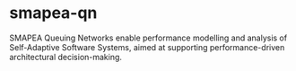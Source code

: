 # smapea-qn
SMAPEA Queuing Networks enable performance modelling and analysis of Self-Adaptive Software Systems, aimed at supporting performance-driven architectural decision-making.
